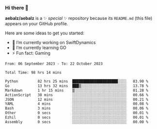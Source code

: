 ### Hi there 👋

**aebalz/aebalz** is a ✨ _special_ ✨ repository because its `README.md` (this file) appears on your GitHub profile.

Here are some ideas to get you started:

- 🔭 I’m currently working on SwiftDynamics
- 🌱 I’m currently learning GO
-  ⚡ Fun fact: Gaming
  
  <!--
- 👯 I’m looking to collaborate on ...
- 🤔 I’m looking for help with ...
- 💬 Ask me about ...
- 📫 How to reach me: ...
- 😄 Pronouns: ...
-->

<!--START_SECTION:waka-->

```txt
From: 06 September 2023 - To: 22 October 2023

Total Time: 98 hrs 14 mins

Python         82 hrs 25 mins  █████████████████████░░░░   83.90 %
Go             13 hrs 32 mins  ███▒░░░░░░░░░░░░░░░░░░░░░   13.78 %
Markdown       1 hr 15 mins    ▒░░░░░░░░░░░░░░░░░░░░░░░░   01.28 %
ActionScript   38 mins         ░░░░░░░░░░░░░░░░░░░░░░░░░   00.66 %
JSON           12 mins         ░░░░░░░░░░░░░░░░░░░░░░░░░   00.21 %
YAML           4 mins          ░░░░░░░░░░░░░░░░░░░░░░░░░   00.08 %
Bash           3 mins          ░░░░░░░░░░░░░░░░░░░░░░░░░   00.06 %
Other          0 secs          ░░░░░░░░░░░░░░░░░░░░░░░░░   00.01 %
Ezhil          0 secs          ░░░░░░░░░░░░░░░░░░░░░░░░░   00.01 %
Assembly       0 secs          ░░░░░░░░░░░░░░░░░░░░░░░░░   00.00 %
```

<!--END_SECTION:waka-->
